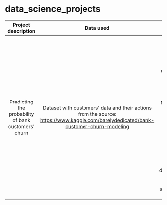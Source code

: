 # data_science_projects

| Project description | Data used  | Tasks  | Conclusion  | Libraries used  |
| :-----: | :-: | :-: | :-: | :-: |
| Predicting the probability of bank customers' churn | Dataset with customers' data and their actions from the source: https://www.kaggle.com/barelydedicated/bank-customer-churn-modeling | - Prepare data for analysis; - Look at the features distribution - Look at the models' results with the default parameters   - Use several ways to balance the classes: balancing them in hyper-parameters, upsampling and downsampling - Test the best model and prepare a summary | Conclusion  | Conclusion  |
